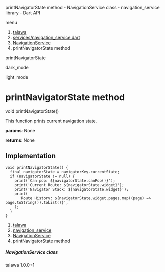 




printNavigatorState method - NavigationService class - navigation\_service library - Dart API







menu

1. [talawa](../../index.html)
2. [services/navigation\_service.dart](../../file-___home_harshil_Desktop_open-source_palisadoes_talawa_lib_services_navigation_service/)
3. [NavigationService](../../file-___home_harshil_Desktop_open-source_palisadoes_talawa_lib_services_navigation_service/NavigationService-class.html)
4. printNavigatorState method

printNavigatorState


dark\_mode

light\_mode




# printNavigatorState method


void
printNavigatorState()

This function prints current navigation state.

**params**:
None

**returns**:
None


## Implementation

```
void printNavigatorState() {
  final navigatorState = navigatorKey.currentState;
  if (navigatorState != null) {
    print('Can pop: ${navigatorState.canPop()}');
    print('Current Route: ${navigatorState.widget}');
    print('Navigator Stack: ${navigatorState.widget}');
    print(
      'Route History: ${navigatorState.widget.pages.map((page) => page.toString()).toList()}',
    );
  }
}
```

 


1. [talawa](../../index.html)
2. [navigation\_service](../../file-___home_harshil_Desktop_open-source_palisadoes_talawa_lib_services_navigation_service/)
3. [NavigationService](../../file-___home_harshil_Desktop_open-source_palisadoes_talawa_lib_services_navigation_service/NavigationService-class.html)
4. printNavigatorState method

##### NavigationService class





talawa
1.0.0+1






